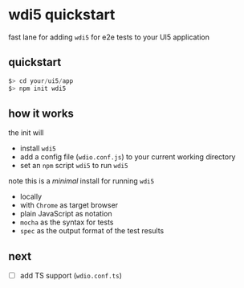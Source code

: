 # wdi5 quickstart

fast lane for adding `wdi5` for e2e tests to your UI5 application

## quickstart

```js
$> cd your/ui5/app
$> npm init wdi5
```

## how it works

the init will

- install `wdi5`
- add a config file (`wdio.conf.js`) to your current working directory
- set an `npm` script `wdi5` to run `wdi5`

note this is a _minimal_ install for running `wdi5`

- locally
- with `Chrome` as target browser
- plain JavaScript as notation
- `mocha` as the syntax for tests
- `spec` as the output format of the test results

## next

- [ ] add TS support (`wdio.conf.ts`)
